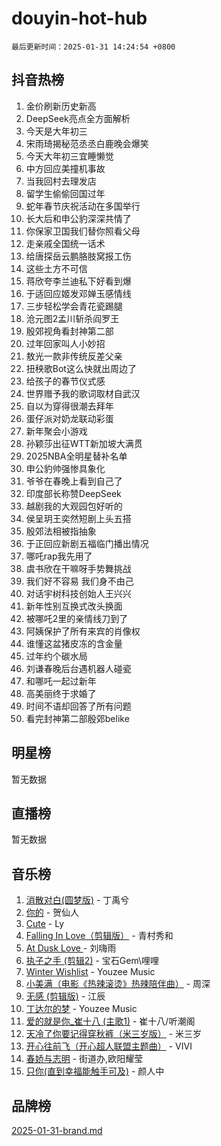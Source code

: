 # douyin-hot-hub

`最后更新时间：2025-01-31 14:24:54 +0800`

## 抖音热榜

1. 金价刷新历史新高
1. DeepSeek亮点全方面解析
1. 今天是大年初三
1. 宋雨琦揭秘范丞丞白鹿晚会爆笑
1. 今天大年初三宜睡懒觉
1. 中方回应美撞机事故
1. 当我回村去理发店
1. 留学生偷偷回国过年
1. 蛇年春节庆祝活动在多国举行
1. 长大后和申公豹深深共情了
1. 你保家卫国我们替你照看父母
1. 走亲戚全国统一话术
1. 给唐探岳云鹏胳肢窝报工伤
1. 这些土方不可信
1. 蒋欣夸李兰迪私下好看到爆
1. 于适回应姬发邓婵玉感情线
1. 三步轻松学会青花瓷踢腿
1. 沧元图2孟川斩杀阎罗王
1. 殷郊视角看封神第二部
1. 过年回家叫人小妙招
1. 敖光一款非传统反差父亲
1. 扭秧歌Bot这么快就出周边了
1. 给孩子的春节仪式感
1. 世界赠予我的歌词取材自武汉
1. 自以为穿得很潮去拜年
1. 蛋仔派对奶龙联动彩蛋
1. 新年聚会小游戏
1. 孙颖莎出征WTT新加坡大满贯
1. 2025NBA全明星替补名单
1. 申公豹帅强惨具象化
1. 爷爷在春晚上看到自己了
1. 印度部长称赞DeepSeek
1. 越剧我的大观园包好听的
1. 侯呈玥王奕然短剧上头五搭
1. 殷郊法相被指抽象
1. 于正回应新剧五福临门播出情况
1. 哪吒rap我先用了
1. 虞书欣在干嘛呀手势舞挑战
1. 我们好不容易 我们身不由己
1. 对话宇树科技创始人王兴兴
1. 新年性别互换式改头换面
1. 被哪吒2里的亲情线刀到了
1. 阿姨保护了所有来宾的肖像权
1. 谁懂这盆猪皮冻的含金量
1. 过年约个碳水局
1. 刘谦春晚后台遇机器人碰瓷
1. 和哪吒一起过新年
1. 高美丽终于求婚了
1. 时间不语却回答了所有问题
1. 看完封神第二部殷郊belike

## 明星榜

暂无数据

## 直播榜

暂无数据

## 音乐榜

1. [消散对白(圆梦版)](https://sf5-hl-cdn-tos.douyinstatic.com/obj/tos-cn-ve-2774/og4jB5I5IizzoZVAAAzWgBMAsMDWoArfwBOiFs) - 丁禹兮
1. [你的](https://sf5-hl-cdn-tos.douyinstatic.com/obj/tos-cn-ve-2774/oYuIeKf42jB7sEV6B2upMdpYAgfrQWj0FeRegh) - 贺仙人
1. [Cute](https://sf6-cdn-tos.douyinstatic.com/obj/tos-cn-ve-2774/o4IbIzHWKAAB4wsS5qMBRiiAlEBGTpQRNfFvuo) - Ly
1. [Falling In Love（剪辑版）](https://sf5-hl-cdn-tos.douyinstatic.com/obj/tos-cn-ve-2774/o8ajpA8zzgBPahbBIO8AcKGBLJezFCRd1wfP9f) - 青村秀和
1. [ At Dusk  Love ](https://sf5-hl-cdn-tos.douyinstatic.com/obj/tos-cn-ve-2774/o8CrpCf5CaYgI4ZrtQgMQAFEfuGqNnRSDQAPBc) - 刘嗨雨
1. [执子之手 (剪辑2)](https://sf5-hl-cdn-tos.douyinstatic.com/obj/tos-cn-ve-2774/oUoZLQjCc31XzqsBnBQUNgeKtYPBcgbFDwtfcu) - 宝石Gem\哩哩
1. [Winter Wishlist](https://sf5-hl-cdn-tos.douyinstatic.com/obj/tos-cn-ve-2774/oIIgUOeamCFCVAzxN6MFRLIBlLGpUqQxeeHrLE) - Youzee Music
1. [小美满（电影《热辣滚烫》热辣陪伴曲）](https://sf5-hl-cdn-tos.douyinstatic.com/obj/tos-cn-ve-2774/o0GAn2lSgfZIDUgtevCGDQYnFg4CwnrBaxbTZL) - 周深
1. [无感 (剪辑版)](https://sf5-hl-cdn-tos.douyinstatic.com/obj/tos-cn-ve-2774/o0eIsUzJBDlQaQFC5OFlgbMEZC1TFYBftOBn6p) - 江辰
1. [丁达尔的梦](https://sf5-hl-cdn-tos.douyinstatic.com/obj/tos-cn-ve-2774/oMU3WirUZBVQkAC9ccG5P2IQirziZM2RTInUY) - Youzee Music
1. [爱的就是你_崔十八 (主歌1)](https://sf5-hl-cdn-tos.douyinstatic.com/obj/tos-cn-ve-2774/oI5BO5DhFZ6UTcNCnZaOCBLtZ7WIMQGfgnXf5E) - 崔十八/听潮阁
1. [天冷了你要记得穿秋裤（米三岁版）](https://sf5-hl-cdn-tos.douyinstatic.com/obj/tos-cn-ve-2774/oQlIwVIDWiZ6BQilAorS7MA0AgCkQDvcZAdm1) - 米三岁
1. [开心往前飞（开心超人联盟主题曲）](https://sf6-cdn-tos.douyinstatic.com/obj/tos-cn-ve-2774/9d8fb7c82cf1421fb93a9fe925275e0a) - VIVI
1. [春娇与志明](https://sf5-hl-cdn-tos.douyinstatic.com/obj/tos-cn-ve-2774/e530d8fceb7044b39707d7f9ff54add1) - 街道办,欧阳耀莹
1. [只你(直到幸福能触手可及)](https://sf5-hl-cdn-tos.douyinstatic.com/obj/tos-cn-ve-2774/o0lBkRDzFTeaVSUz3ZZSCBVtZ5DIMQGfgmEAuE) - 颜人中

## 品牌榜

[2025-01-31-brand.md](2025-01-31-brand.md)
